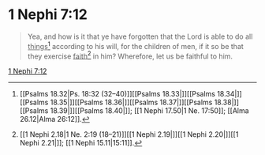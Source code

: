 # 1 Nephi 7:12

> Yea, and how is it that ye have forgotten that the Lord is able to do all <u>things</u>[^a] according to his will, for the children of men, if it so be that they exercise <u>faith</u>[^b] in him? Wherefore, let us be faithful to him.

[1 Nephi 7:12](https://www.churchofjesuschrist.org/study/scriptures/bofm/1-ne/7?lang=eng&id=p12#p12)


[^a]: [[Psalms 18.32|Ps. 18:32 (32–40)]][[Psalms 18.33|]][[Psalms 18.34|]][[Psalms 18.35|]][[Psalms 18.36|]][[Psalms 18.37|]][[Psalms 18.38|]][[Psalms 18.39|]][[Psalms 18.40|]]; [[1 Nephi 17.50|1 Ne. 17:50]]; [[Alma 26.12|Alma 26:12]].  
[^b]: [[1 Nephi 2.18|1 Ne. 2:19 (18–21)]][[1 Nephi 2.19|]][[1 Nephi 2.20|]][[1 Nephi 2.21|]]; [[1 Nephi 15.11|15:11]].  
